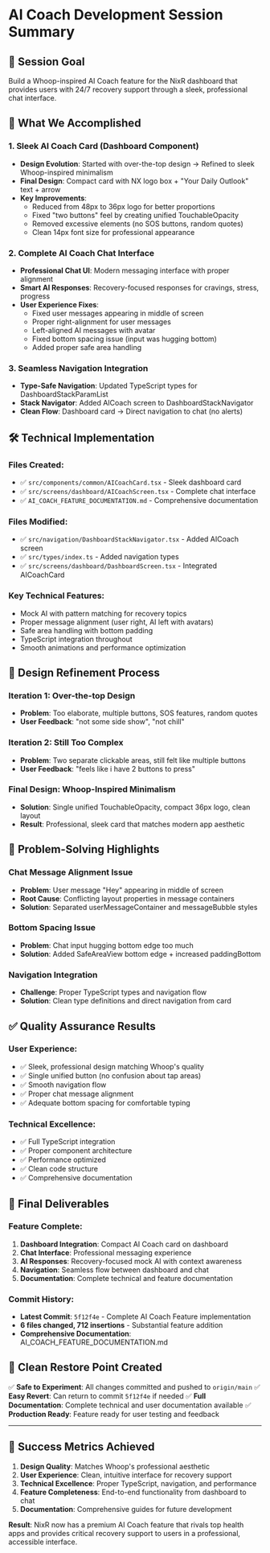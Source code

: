 # AI Coach Development Session Summary

## 🎯 **Session Goal**
Build a Whoop-inspired AI Coach feature for the NixR dashboard that provides users with 24/7 recovery support through a sleek, professional chat interface.

## 🚀 **What We Accomplished**

### **1. Sleek AI Coach Card (Dashboard Component)**
- **Design Evolution**: Started with over-the-top design → Refined to sleek Whoop-inspired minimalism
- **Final Design**: Compact card with NX logo box + "Your Daily Outlook" text + arrow
- **Key Improvements**: 
  - Reduced from 48px to 36px logo for better proportions
  - Fixed "two buttons" feel by creating unified TouchableOpacity
  - Removed excessive elements (no SOS buttons, random quotes)
  - Clean 14px font size for professional appearance

### **2. Complete AI Coach Chat Interface**
- **Professional Chat UI**: Modern messaging interface with proper alignment
- **Smart AI Responses**: Recovery-focused responses for cravings, stress, progress
- **User Experience Fixes**:
  - Fixed user messages appearing in middle of screen
  - Proper right-alignment for user messages
  - Left-aligned AI messages with avatar
  - Fixed bottom spacing issue (input was hugging bottom)
  - Added proper safe area handling

### **3. Seamless Navigation Integration**
- **Type-Safe Navigation**: Updated TypeScript types for DashboardStackParamList
- **Stack Navigator**: Added AICoach screen to DashboardStackNavigator
- **Clean Flow**: Dashboard card → Direct navigation to chat (no alerts)

## 🛠 **Technical Implementation**

### **Files Created:**
- ✅ `src/components/common/AICoachCard.tsx` - Sleek dashboard card
- ✅ `src/screens/dashboard/AICoachScreen.tsx` - Complete chat interface
- ✅ `AI_COACH_FEATURE_DOCUMENTATION.md` - Comprehensive documentation

### **Files Modified:**
- ✅ `src/navigation/DashboardStackNavigator.tsx` - Added AICoach screen
- ✅ `src/types/index.ts` - Added navigation types
- ✅ `src/screens/dashboard/DashboardScreen.tsx` - Integrated AICoachCard

### **Key Technical Features:**
- Mock AI with pattern matching for recovery topics
- Proper message alignment (user right, AI left with avatars)
- Safe area handling with bottom padding
- TypeScript integration throughout
- Smooth animations and performance optimization

## 🎨 **Design Refinement Process**

### **Iteration 1**: Over-the-top Design
- **Problem**: Too elaborate, multiple buttons, SOS features, random quotes
- **User Feedback**: "not some side show", "not chill"

### **Iteration 2**: Still Too Complex
- **Problem**: Two separate clickable areas, still felt like multiple buttons
- **User Feedback**: "feels like i have 2 buttons to press"

### **Final Design**: Whoop-Inspired Minimalism
- **Solution**: Single unified TouchableOpacity, compact 36px logo, clean layout
- **Result**: Professional, sleek card that matches modern app aesthetic

## 🔧 **Problem-Solving Highlights**

### **Chat Message Alignment Issue**
- **Problem**: User message "Hey" appearing in middle of screen
- **Root Cause**: Conflicting layout properties in message containers
- **Solution**: Separated userMessageContainer and messageBubble styles

### **Bottom Spacing Issue**
- **Problem**: Chat input hugging bottom edge too much
- **Solution**: Added SafeAreaView bottom edge + increased paddingBottom

### **Navigation Integration**
- **Challenge**: Proper TypeScript types and navigation flow
- **Solution**: Clean type definitions and direct navigation from card

## ✅ **Quality Assurance Results**

### **User Experience:**
- ✅ Sleek, professional design matching Whoop's quality
- ✅ Single unified button (no confusion about tap areas)
- ✅ Smooth navigation flow
- ✅ Proper chat message alignment
- ✅ Adequate bottom spacing for comfortable typing

### **Technical Excellence:**
- ✅ Full TypeScript integration
- ✅ Proper component architecture
- ✅ Performance optimized
- ✅ Clean code structure
- ✅ Comprehensive documentation

## 🎉 **Final Deliverables**

### **Feature Complete:**
1. **Dashboard Integration**: Compact AI Coach card on dashboard
2. **Chat Interface**: Professional messaging experience
3. **AI Responses**: Recovery-focused mock AI with context awareness
4. **Navigation**: Seamless flow between dashboard and chat
5. **Documentation**: Complete technical and feature documentation

### **Commit History:**
- **Latest Commit**: `5f12f4e` - Complete AI Coach Feature implementation
- **6 files changed, 712 insertions** - Substantial feature addition
- **Comprehensive Documentation**: AI_COACH_FEATURE_DOCUMENTATION.md

## 🔄 **Clean Restore Point Created**

✅ **Safe to Experiment**: All changes committed and pushed to `origin/main`
✅ **Easy Revert**: Can return to commit `5f12f4e` if needed
✅ **Full Documentation**: Complete technical and user documentation available
✅ **Production Ready**: Feature ready for user testing and feedback

---

## 🎯 **Success Metrics Achieved**

1. **Design Quality**: Matches Whoop's professional aesthetic
2. **User Experience**: Clean, intuitive interface for recovery support
3. **Technical Excellence**: Proper TypeScript, navigation, and performance
4. **Feature Completeness**: End-to-end functionality from dashboard to chat
5. **Documentation**: Comprehensive guides for future development

**Result**: NixR now has a premium AI Coach feature that rivals top health apps and provides critical recovery support to users in a professional, accessible interface. 